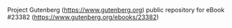 Project Gutenberg (https://www.gutenberg.org) public repository for eBook #23382 (https://www.gutenberg.org/ebooks/23382)

